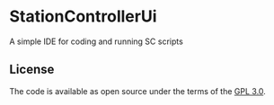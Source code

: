 # StationControllerUi
A simple IDE for coding and running SC scripts


## License

The code is available as open source under the terms of the [GPL 3.0](https://opensource.org/licenses/GPL-3.0).
